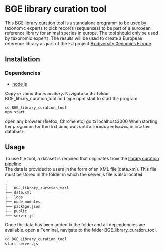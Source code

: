 # BGE library curation tool

This BGE library curation tool is a standalone programm to be used by taxonomic experts to pick records (sequences) to be part of a european reference library for animal species in europe. The tool should only be used by taxonomic experts. The results will be used to create a European reference library as part of the EU project [Biodiversity Genomics Europe](https://biodiversitygenomics.eu/).

## Installation

### Dependencies
*  [node.js](https://nodejs.org/en)

Copy or clone the repository. Navigate to the folder BGE_library_curation_tool and type npm start to start the program.

```shell
cd BGE_library_curation_tool
npm start
```
open any browser (firefox, Chrome etc) 
go to localhost:3000
When starting the programm for the first time, wait until all reads are loaded in into the database.
 
## Usage

To use the tool, a dataset is required that originates from the [library curation pipeline](https://github.com/FabianDeister/Library_curation_BOLD).  
The data is provided to users in the form of an XML file (data.xml). This file must be stored in the folder in which the server.js file is also located.
```bash
.
├── BGE_library_curation_tool
├── data.xml
├── logs
├── node_modules
├── package.json
├── public
└── server.js
```
Once the data has been added to the folder and all dependencies are available, open a Terminal, navigate to the folder BGE_library_curation_tool.

```bash
cd BGE_Library_curation_tool
start server.js
``` 
